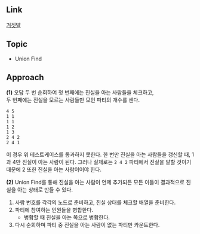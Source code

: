 ## Link
[거짓말](https://www.acmicpc.net/problem/1043)

## Topic
- Union Find

## Approach

**(1)** 오답
 두 번 순회하여 첫 번째에는 진실을 아는 사람들을 체크하고,  
 두 번째에는 진실을 모르는 사람들만 모인 파티의 개수를 센다.

```
4 5
1 1
1 1
1 2
1 3
2 4 2
2 4 1
```

이 경우 위 테스트케이스를 통과하지 못한다. 한 번만 진실을 아는 사람들을 갱신할 때, 1과 4만 진실이 아는 사람이 된다. 그러나 실제로는 `2 4 2` 파티에서 진실을 말할 것이기 때문에 2 또한 진실을 아는 사람이어야 한다.

**(2)**
Union Find를 통해 진실을 아는 사람이 언제 추가되든 모든 이들이 결과적으로 진실을 아는 상태로 만들 수 있다.

1. 사람 번호를 각각의 노드로 준비하고, 진실 상태를 체크할 배열을 준비한다.
2. 파티에 참여하는 인원들을 병합한다.
    - 병합할 때 진실을 아는 쪽으로 병합한다.
3. 다시 순회하며 파티 중 진실을 아는 사람이 없는 파티만 카운트한다.
